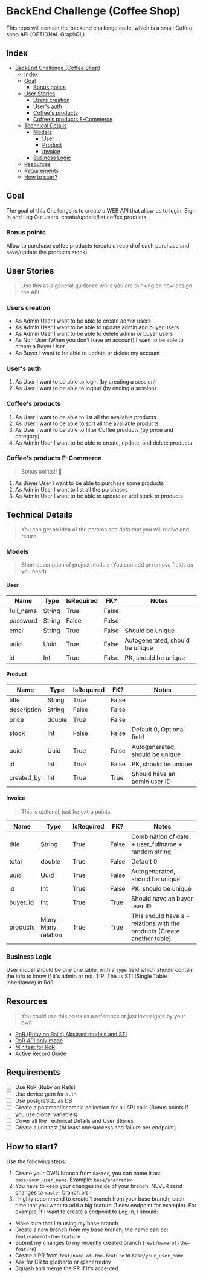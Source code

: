 # BackEnd Challenge (Coffee Shop)
This repo will contain the backend challenge code, which is a small Coffee shop API (OPTIONAL GraphQL)

## Index
- [BackEnd Challenge (Coffee Shop)](#backend-challenge--coffee-shop-)
  * [Index](#index)
  * [Goal](#goal)
    + [Bonus points](#bonus-points)
  * [User Stories](#user-stories)
    + [Users creation](#users-creation)
    + [User's auth](#users-auth)
    + [Coffee's products](#coffees-products)
    + [Coffee's products E-Commerce](#coffees-products-e-commerce)
  * [Technical Details](#technical-details)
    + [Models](#models)
      - [User](#user)
      - [Product](#product)
      - [Invoice](#invoice)
    + [Business Logic](#business-logic)
  * [Resources](#resources)
  * [Requirements](#requirements)
  * [How to start?](#how-to-start)

## Goal
The goal of this Challenge is to create a WEB API that allow us to login, Sign In and Log Out users, create/update/list coffee products

### Bonus points
Allow to purchase coffee products (create a record of each purchase and save/update the products stock)

## User Stories
> Use this as a general guidance while you are thinking on how design the API
### Users creation
- As Admin User I want to be able to create admin users
- As Admin User I want to be able to update admin and buyer users
- As Admin User I want to be able to delete admin or buyer users
- As Non User (When you don't have an account) I want to be able to create a Buyer User
- As Buyer I want to be able to update or delete my account

### User's auth
1. As User I want to be able to login (by creating a session)
2. As User I want to be able to logout (by ending a session)

### Coffee's products
1. As User I want to be able to list all the available products
2. As User I want to be able to sort all the available products
3. As User I want to be able to filter Coffee products (by price and category)
4. As Admin User I want to be able to create, update, and delete products

### Coffee's products E-Commerce
> Bonus points!! 🦾
1. As Buyer User I want to be able to purchase some products
2. As Admin User I want to list all the purchases
3. As Admin User I want to be able to update or add stock to products

## Technical Details
> You can get an idea of the params and data that you will recive and return
### Models
> Short description of project models (You can add or remove fields as you need)
#### User
| Name      | Type   | IsRequired | FK?   | Notes                           |
|-----------|--------|------------|-------|---------------------------------|
| full_name | String | True       | False |                                 |
| password  | String | False      | False |                                 |
| email     | String | True       | False | Should be unique                |
| uuid      | Uuid   | True       | False | Autogenerated, should be unique |
| id        | Int    | True       | False | PK, should be unique            |
#### Product
| Name        | Type   | IsRequired | FK?   | Notes                           |
|-------------|--------|------------|-------|---------------------------------|
| title       | String | True       | False |                                 |
| description | String | False      | False |                                 |
| price       | double | True       | False |                                 |
| stock       | Int    | False      | False | Default 0, Optional field       |
| uuid        | Uuid   | True       | False | Autogenerated, should be unique |
| id          | Int    | True       | False | PK, should be unique            |
| created_by  | Int    | True       | True  | Should have an admin user ID    |
#### Invoice
> This is optional, just for extra points.

| Name     | Type                 | IsRequired | FK?   | Notes                                                                     |
|----------|----------------------|------------|-------|---------------------------------------------------------------------------|
| title    | String               | True       | False | Combination of date + user_fullname + random string                       |
| total    | double               | True       | False | Default 0                                                                 |
| uuid     | Uuid                 | True       | False | Autogenerated, should be unique                                           |
| id       | Int                  | True       | False | PK, should be unique                                                      |
| buyer_id | Int                  | True       | True  | Should have an buyer user ID                                              |
| products | Many - Many relation | True       | True  | This should have a *-* relations with the products (Create another table) |
### Business Logic
User model should be one one table, with a `type` field which should contain the info to know if it's admin or not. TIP: This is STI (Single Table Inheritance) in RoR.

## Resources
> You could use this posts as a reference or just investigate by your own

- [RoR (Ruby on Rails) Abstract models and STI](https://mattwal.medium.com/sti-polymorphism-and-abstract-classes-rails-a7f588668cbb)
- [RoR API only mode](https://medium.com/swlh/beginners-guide-to-building-a-rails-api-7b22aa7ec2fb) 
- [Minitest for RoR](https://medium.com/@mario_chavez/testing-rails-with-minitest-7b4f99d4fcb8)
- [Active Record Guide](https://guides.rubyonrails.org/active_record_postgresql.html)

## Requirements
- [ ] Use RoR (Ruby on Rails)
- [ ] Use device gem for auth
- [ ] Use postgreSQL as DB
- [ ] Create a postman/insomnia collection for all API calls (Bonus points if you use global variables)
- [ ] Cover all the Technical Details and User Stories
- [ ] Create a unit test (At least one success and failure per endpoint)

## How to start?
Use the following steps:
1. Create your OWN branch from `master`, you can name it as: `base/your_user_name`. Example: `base/aherredev`
2. You have to keep your changes inside of your branch, NEVER send changes to `master` branch pls.
3. I highly recommend to create 1 branch from your base branch, each time that you want to add a big feature (1 new endpoint for example). For example, if I want to create a endpoint to Log In, I should:
  - Make sure that I'm using my base branch
  - Create a new branch from my base branch, the name can be: `feat/name-of-the-feature`
  - Submit my changes to my recently created branch (`feat/name-of-the-feature`)
  - Create a PR from `feat/name-of-the-feature` to `base/your_user_name`
  - Ask for CR to @alberto or @aherredev
  - Squash and merge the PR if it's accepted

